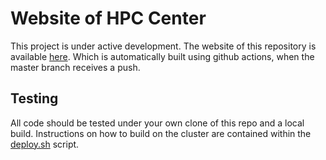 # Website of HPC Center

This project is under active development.
The website of this repository is available [here](http://dev.hpcc.ucr.edu).
Which is automatically built using github actions, when the master branch receives a push.

## Testing

All code should be tested under your own clone of this repo and a local build.
Instructions on how to build on the cluster are contained within the [deploy.sh](deploy.sh) script.
